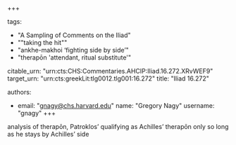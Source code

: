 +++

tags:
- "A Sampling of Comments on the Iliad"
- "&quot;taking the hit&quot;"
- "ankhe-makhoi ‘fighting side by side’"
- "therapōn &#39;attendant, ritual substitute&#39;"

citable_urn: "urn:cts:CHS:Commentaries.AHCIP:Iliad.16.272.XRvWEF9"
target_urn: "urn:cts:greekLit:tlg0012.tlg001:16.272"
title: "Iliad 16.272"

authors:
- email: "gnagy@chs.harvard.edu"
  name: "Gregory Nagy"
  username: "gnagy"
+++

<p>analysis of therapōn, Patroklos’ qualifying as Achilles’ therapōn only so long as he stays by Achilles’ side</p>
